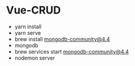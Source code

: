 # Vue-CRUD

* yarn install
* yarn serve
* brew install mongodb-community@4.4
* mongodb
* brew services start mongodb-community@4.4
* nodemon server
